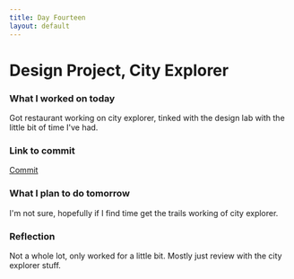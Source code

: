 ```yaml
---
title: Day Fourteen
layout: default
---
```


# Design Project, City Explorer

### What I worked on today

Got restaurant working on city explorer, tinked with the design lab with the little bit of time I've had.

### Link to commit

[Commit](https://github.com/david-vloedman/city-explorer-review/)


### What I plan to do tomorrow

I'm not sure, hopefully if I find time get the trails working of city explorer.

### Reflection

Not a whole lot, only worked for a little bit. Mostly just review with the city explorer stuff.
